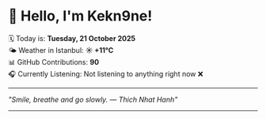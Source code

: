 # 👋 Hello, I'm Kekn9ne!

🗓️ Today is: **Tuesday, 21 October 2025**  
🌤️ Weather in Istanbul: **☀️   +11°C**  
📊 GitHub Contributions: **90**  
🎧 Currently Listening: Not listening to anything right now ❌

---

_"Smile, breathe and go slowly. — *Thich Nhat Hanh*"_

---
